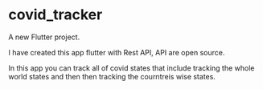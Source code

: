 # covid_tracker

A new Flutter project.

I have created this app flutter with Rest API, API are open source. 

In this app you can track all of covid states that include tracking the whole world states and then then tracking the courntreis wise states.
